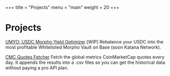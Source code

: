 +++
title = "Projects"
menu = "main"
weight = 20
+++

# Projects

[UMYO: USDC Morpho Yield Optimizer](https://github.com/jorickdefraine/usdc-morpho-yield-optimizer)
[WIP] Rebalance your USDC into the most profitable Whitelisted Morpho Vault on Base (soon Katana Network).

[CMC Quotes Fetcher](https://github.com/jorickdefraine/cmc-quotes-fetcher)
Fetch the global metrics CoinMarketCap quotes every day. 
It appends the results into a .csv files so you can get the historical data without paying a pro API plan.
